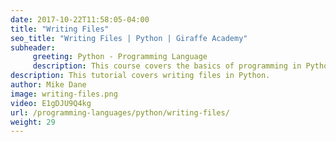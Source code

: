 ```yaml
---
date: 2017-10-22T11:58:05-04:00
title: "Writing Files"
seo_title: "Writing Files | Python | Giraffe Academy"
subheader:
     greeting: Python - Programming Language
     description: This course covers the basics of programming in Python. Work your way through the videos and we'll teach you everything you need to know to start your programming journey!
description: This tutorial covers writing files in Python.
author: Mike Dane
image: writing-files.png
video: E1gDJU9Q4kg
url: /programming-languages/python/writing-files/
weight: 29
---
```

